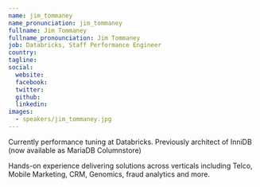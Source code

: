 ```yaml
---
name: jim_tommaney
name_pronunciation: jim_tommaney
fullname: Jim Tommaney
fullname_pronounciation: Jim Tommaney
job: Databricks, Staff Performance Engineer
country: 
tagline: 
social:
  website: 
  facebook:
  twitter:
  github: 
  linkedin: 
images:
  - speakers/jim_tommaney.jpg
---
```


Currently performance tuning at Databricks. Previously architect of InniDB (now available as MariaDB Columnstore)

Hands-on experience delivering solutions across verticals including Telco, Mobile Marketing, CRM, Genomics, fraud analytics and more.